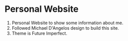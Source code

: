# Personal Website

1. Personal Website to show some information about me. 
2. Followed Michael D'Angelos design to build this site.
3. Theme is Future Imperfect.
